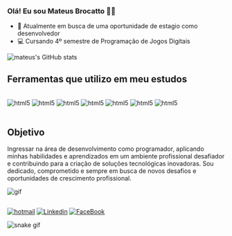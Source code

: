### Olá! Eu sou Mateus Brocatto 🙋‍♂️

 - 🌟 Atualmente em busca de uma oportunidade de estagio como desenvolvedor 
 - 💻 Cursando 4º semestre de Programação de Jogos Digitais 

![mateus's GitHub stats](https://github-readme-stats.vercel.app/api?username=Brokadev&show_icons=true&theme=dracula)

## Ferramentas que utilizo em meu estudos
<div style = "display: inlne_block"><br/>

 <img aling = "center" alt="html5" src="https://img.shields.io/badge/CSS3-1572B6?style=for-the-badge&logo=css3&logoColor=white">
 <img aling = "center" alt="html5" src="https://img.shields.io/badge/HTML5-E34F26?style=for-the-badge&logo=html5&logoColor=white">
 <img aling = "center" alt="html5" src="https://img.shields.io/badge/JavaScript-F7DF1E?style=for-the-badge&logo=javascript&logoColor=black">
 <img aling = "center" alt="html5" src="https://img.shields.io/badge/Node.js-43853D?style=for-the-badge&logo=node.js&logoColor=white">
 <img aling = "center" alt="html5" src="https://img.shields.io/badge/C-00599C?style=for-the-badge&logo=c&logoColor=white">
 <img aling = "center" alt="html5" src="https://img.shields.io/badge/C%23-239120?style=for-the-badge&logo=c-sharp&logoColor=white">
 <img aling = "center" alt="html5" src="https://img.shields.io/badge/Unity-100000?style=for-the-badge&logo=unity&logoColor=white">
 
 </div><br>
 

## Objetivo 
Ingressar na área de desenvolvimento como programador, aplicando minhas habilidades e aprendizados em um ambiente profissional desafiador e contribuindo para a criação de soluções tecnológicas inovadoras. Sou dedicado, comprometido e sempre em busca de novos desafios e oportunidades de crescimento profissional.


<p>
  <img aling = "center" alt = "gif" src="https://gifs.eco.br/wp-content/uploads/2022/11/gifs-de-programador-17.gif">
</p>

##

[![hotmail](https://img.shields.io/badge/Microsoft_Outlook-0078D4?style=for-the-badge&logo=microsoft-outlook&logoColor=white)](mailto:mateus_brocatto@hotmail.com)
[![Linkedin](https://img.shields.io/badge/LinkedIn-0077B5?style=for-the-badge&logo=linkedin&logoColor=white)](https://www.linkedin.com/in/mateus-brocatto-83188a17a/)
[![FaceBook](https://img.shields.io/badge/Facebook-1877F2?style=for-the-badge&logo=facebook&logoColor=white)](https://www.facebook.com/mateus.amaral.56/)
<br>

![snake gif](https://github.com/Brokadev/Brokadev/blob/output/github-contribution-grid-snake.svg)

